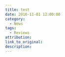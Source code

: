 ```yaml
---
title: test
date: 2016-11-01 12:00:00
category:
  - News
tags:
  - Reviews
attribution:
link_to_original:
description:
---
```

